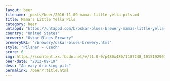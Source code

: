 ```yaml
---
layout: beer
filename: _posts/beer/2016-11-09-mamas-little-yella-pils.md
title: Mama's Little Yella Pils
category: beer
untappd: "https://untappd.com/b/oskar-blues-brewery-mamas-little-yella-pils/5210"
country: "United States"
brewery: "Oskar Blues Brewery"
breweryURL: "/brewery/oskar-blues-brewery.html"
style: "Pilsner - Czech"
score: 6
img: https://scontent.xx.fbcdn.net/v/t1.0-0/p480x480/1187248_10151929072773745_1085795541_n.jpg?_nc_cat=103&_nc_ht=scontent.xx&oh=6669e7a0cc0acc46cd9e594009694858&oe=5CAEB4D7
beer-date: "2013-09-19"
desc: "An easy drinking pils"
permalink: /beer/:title.html
---
```

